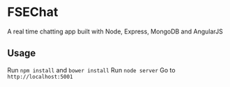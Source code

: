 # FSEChat
A real time chatting app built with Node, Express, MongoDB and AngularJS

## Usage
Run `npm install` and `bower install`
Run `node server`
Go to `http://localhost:5001`

